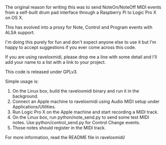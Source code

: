 The original reason for writing this was to send NoteOn/NoteOff MIDI events from
a self-built drum pad interface through a Raspberry Pi to Logic Pro X on OS X.

This has evolved into a proxy for Note, Control and Program events with ALSA support.

I'm doing this purely for fun and don't expect anyone else to use
it but I'm happy to accept suggestions if you ever come across
this code.

If you are using raveloxmidi, please drop me a line with some detail and I'll add your name to a list
with a link to your project.

This code is released under GPLv3.

Simple usage is:

1. On the Linux box, build the raveloxmidi binary and run it in the background.
2. Connect an Apple machine to raveloxmidi using Audio MIDI setup under Applications/Utilities.
3. Run Logic Pro X on the Apple machine and start recording a MIDI track.
4. On the Linux box, run python/note_send.py to send some test MIDI notes. Use python/control_send.py for Control Change events.
5. Those notes should register in the MIDI track.

For more information, read the README file in raveloxmidi/
